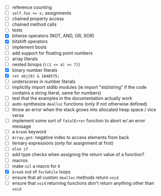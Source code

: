 - [ ] reference counting
- [ ] `self.foo += x;` assignments
- [ ] chained property access
- [ ] chained method calls
- [ ] tests
- [x] bitwise operators (NOT, AND, OR, XOR)
- [x] bitshift operators
- [ ] implement bools
- [ ] add support for floating point numbers
- [ ] array literals
- [ ] nested binops (`((1 << 4) << 7)`)
- [x] binary number literals
- [x] `ret obj[0] & 1048575;`
- [ ] underscores in number literals
- [ ] implicitly import stdlib modules (ie import "std/string" if the code contains a string literal, same for numbers)
- [ ] test that the examples in the documentation actually work
- [ ] auto-synthesize `dealloc` functions (only if not otherwise defined)
- [ ] throw an error when the stack grows into allocated heap space / vice versa
- [ ] implement some sort of `fatalError` function to abort w/ an error message
- [ ] a `break` keyword
- [ ] `Array.get`: negative index to access elements from back
- [ ] ternary expressions (only for assignment at first)
- [ ] `else if`
- [ ] add type checks when assigning the return value of a function?
- [ ] macros
- [ ] make `nil` a macro for `0`
- [x] `break` out of `for`/`while` loops
- [ ] ensure that all custom `dealloc` methods return `void`
- [ ] ensure that `void` returning functions don't return anything other than `void`

